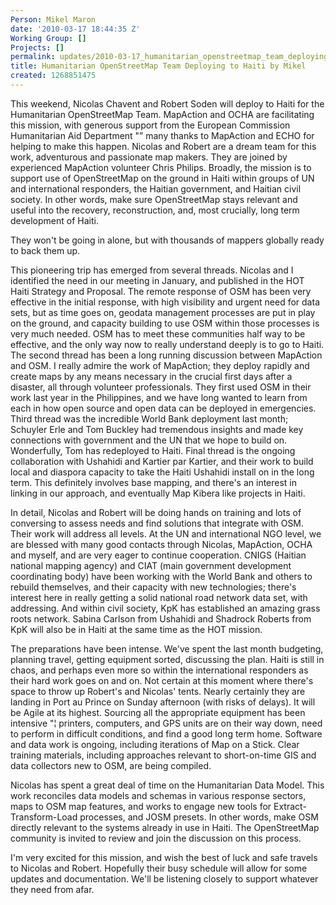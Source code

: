 ```yaml
---
Person: Mikel Maron
date: '2010-03-17 18:44:35 Z'
Working Group: []
Projects: []
permalink: updates/2010-03-17_humanitarian_openstreetmap_team_deploying_to_haiti_by_mikel
title: Humanitarian OpenStreetMap Team Deploying to Haiti by Mikel
created: 1268851475
---
```

<p>This weekend, Nicolas Chavent and Robert Soden will deploy to Haiti for the Humanitarian OpenStreetMap Team. MapAction and OCHA are facilitating this mission, with generous support from the European Commission Humanitarian Aid Department "” many thanks to MapAction and ECHO for helping to make this happen. Nicolas and Robert are a dream team for this work, adventurous and passionate map makers. They are joined by experienced MapAction volunteer Chris Philips. Broadly, the mission is to support use of OpenStreetMap on the ground in Haiti within groups of UN and international responders, the Haitian government, and Haitian civil society. In other words, make sure OpenStreetMap stays relevant and useful into the recovery, reconstruction, and, most crucially, long term development of Haiti.</p><p>They won't be going in alone, but with thousands of mappers globally ready to back them up.</p><p>This pioneering trip has emerged from several threads. Nicolas and I identified the need in our meeting in January, and published in the HOT Haiti Strategy and Proposal. The remote response of OSM has been very effective in the initial response, with high visibility and urgent need for data sets, but as time goes on, geodata management processes are put in play on the ground, and capacity building to use OSM within those processes is very much needed. OSM has to meet these communities half way to be effective, and the only way now to really understand deeply is to go to Haiti. The second thread has been a long running discussion between MapAction and OSM. I really admire the work of MapAction; they deploy rapidly and create maps by any means necessary in the crucial first days after a disaster, all through volunteer professionals. They first used OSM in their work last year in the Philippines, and we have long wanted to learn from each in how open source and open data can be deployed in emergencies. Third thread was the incredible World Bank deployment last month; Schuyler Erle and Tom Buckley had tremendous insights and made key connections with government and the UN that we hope to build on. Wonderfully, Tom has redeployed to Haiti. Final thread is the ongoing collaboration with Ushahidi and Kartier par Kartier, and their work to build local and diaspora capacity to take the Haiti Ushahidi install on in the long term. This definitely involves base mapping, and there's an interest in linking in our approach, and eventually Map Kibera like projects in Haiti.</p><p>In detail, Nicolas and Robert will be doing hands on training and lots of conversing to assess needs and find solutions that integrate with OSM. Their work will address all levels. At the UN and international NGO level, we are blessed with many good contacts through Nicolas, MapAction, OCHA and myself, and are very eager to continue cooperation. CNIGS (Haitian national mapping agency) and CIAT (main government development coordinating body) have been working with the World Bank and others to rebuild themselves, and their capacity with new technologies; there's interest here in really getting a solid national road network data set, with addressing. And within civil society, KpK has established an amazing grass roots network. Sabina Carlson from Ushahidi and Shadrock Roberts from KpK will also be in Haiti at the same time as the HOT mission.</p><p>The preparations have been intense. We've spent the last month budgeting, planning travel, getting equipment sorted, discussing the plan. Haiti is still in chaos, and perhaps even more so within the international responders as their hard work goes on and on. Not certain at this moment where there's space to throw up Robert's and Nicolas' tents. Nearly certainly they are landing in Port au Prince on Sunday afternoon (with risks of delays). It will be Agile at its highest. Sourcing all the appropriate equipment has been intensive "¦ printers, computers, and GPS units are on their way down, need to perform in difficult conditions, and find a good long term home. Software and data work is ongoing, including iterations of Map on a Stick. Clear training materials, including approaches relevant to short-on-time GIS and data collectors new to OSM, are being compiled.</p><p>Nicolas has spent a great deal of time on the Humanitarian Data Model. This work reconciles data models and schemas in various response sectors, maps to OSM map features, and works to engage new tools for Extract-Transform-Load processes, and JOSM presets. In other words, make OSM directly relevant to the systems already in use in Haiti. The OpenStreetMap community is invited to review and join the discussion on this process.</p><p>I'm very excited for this mission, and wish the best of luck and safe travels to Nicolas and Robert. Hopefully their busy schedule will allow for some updates and documentation. We'll be listening closely to support whatever they need from afar.</p>
